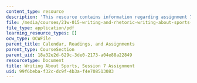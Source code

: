 ```yaml
---
content_type: resource
description: 'This resource contains information regarding assignment 7. '
file: /media/courses/21w-015-writing-and-rhetoric-writing-about-sports-fall-2013/99f6bebaf32cdc9f4b3af4e708513083_MIT21W_015F13_Assignment7.pdf
file_type: application/pdf
learning_resource_types: []
ocw_type: OCWFile
parent_title: Calendar, Readings, and Assignments
parent_type: CourseSection
parent_uid: 18a32e2d-629c-3de0-2173-a04e88a22849
resourcetype: Document
title: Writing About Sports, Session 7 Assignment
uid: 99f6beba-f32c-dc9f-4b3a-f4e708513083
---
```

